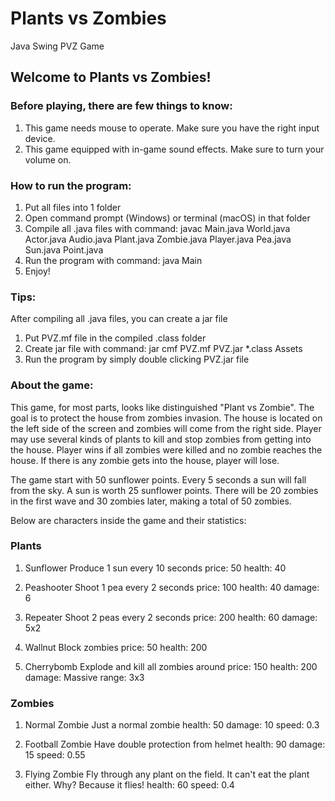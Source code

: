 # Plants vs Zombies
Java Swing PVZ Game

## Welcome to Plants vs Zombies!

### Before playing, there are few things to know:
1. This game needs mouse to operate. Make sure you have the right input device.
2. This game equipped with in-game sound effects. Make sure to turn your volume on.

### How to run the program:
1. Put all files into 1 folder
2. Open command prompt (Windows) or terminal (macOS) in that folder
3. Compile all .java files with command:
   javac Main.java World.java Actor.java Audio.java Plant.java Zombie.java Player.java Pea.java Sun.java Point.java
4. Run the program with command: java Main
5. Enjoy!

### Tips:
After compiling all .java files, you can create a jar file
1. Put PVZ.mf file in the compiled .class folder
2. Create jar file with command:
   jar cmf PVZ.mf PVZ.jar *.class Assets
3. Run the program by simply double clicking PVZ.jar file


### About the game:
This game, for most parts, looks like distinguished "Plant vs Zombie". The goal is to protect the house from zombies
invasion. The house is located on the left side of the screen and zombies will come from the right side. Player may
use several kinds of plants to kill and stop zombies from getting into the house. Player wins if all zombies
were killed and no zombie reaches the house. If there is any zombie gets into the house, player will lose.

The game start with 50 sunflower points. Every 5 seconds a sun will fall from the sky. A sun is worth 25 sunflower points.
There will be 20 zombies in the first wave and 30 zombies later, making a total of 50 zombies.

Below are characters inside the game and their statistics:

### Plants

1. Sunflower
Produce 1 sun every 10 seconds
price: 50
health: 40

2. Peashooter
Shoot 1 pea every 2 seconds
price: 100 
health: 40
damage: 6

3. Repeater
Shoot 2 peas every 2 seconds
price: 200 
health: 60
damage: 5x2

4. Wallnut
Block zombies
price: 50 
health: 200

5. Cherrybomb
Explode and kill all zombies around
price: 150 
health: 200
damage: Massive
range: 3x3

### Zombies

1. Normal Zombie
Just a normal zombie
health: 50
damage: 10
speed: 0.3

2. Football Zombie 
Have double protection from helmet
health: 90
damage: 15
speed: 0.55

3. Flying Zombie
Fly through any plant on the field. It can't eat the plant either.
Why? Because it flies!
health: 60
speed: 0.4

